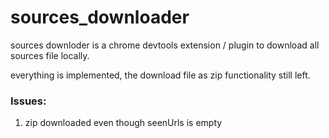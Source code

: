 # sources_downloader
sources downloder is a chrome devtools extension / plugin to download all sources file locally.

everything is implemented, the download file as zip functionality still left.


### Issues:
1. zip downloaded even though seenUrls is empty